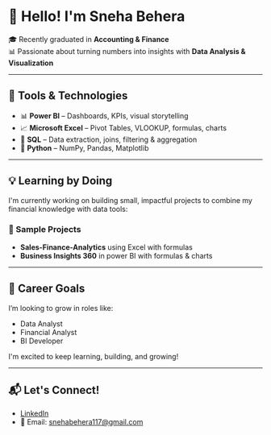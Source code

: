 
# 👋 Hello! I'm Sneha Behera

🎓 Recently graduated in **Accounting & Finance**  
📊 Passionate about turning numbers into insights with **Data Analysis & Visualization**  

---

## 🧰 Tools & Technologies

- 📊 **Power BI** – Dashboards, KPIs, visual storytelling
- 📈 **Microsoft Excel** – Pivot Tables, VLOOKUP, formulas, charts
- 💾 **SQL** – Data extraction, joins, filtering & aggregation
- 🐍 **Python** – NumPy, Pandas, Matplotlib

---

## 💡 Learning by Doing

I'm currently working on building small, impactful projects to combine my financial knowledge with data tools:

### 📌 Sample Projects
- **Sales-Finance-Analytics** using Excel with formulas
- **Business Insights 360** in power BI with formulas & charts  



---

## 🎯 Career Goals

I’m looking to grow in roles like:
- Data Analyst
- Financial Analyst 
- BI Developer 

I'm excited to keep learning, building, and growing!

---

## 📬 Let's Connect!

- [LinkedIn](https://www.linkedin.com/in/snehabehera/) 
- 📧 Email: snehabehera117@gmail.com
